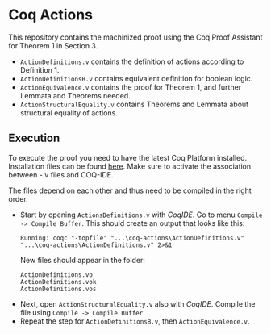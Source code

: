 # Coq Actions

This repository contains the machinized proof using the Coq Proof Assistant for Theorem 1 in Section 3. 
- `ActionDefinitions.v` contains the definition of actions according to Definition 1.
- `ActionDefinitionsB.v` contains equivalent definition for boolean logic.
- `ActionEquivalence.v` contains the proof for Theorem 1, and further Lemmata and Theorems needed.
- `ActionStructuralEquality.v` contains Theorems and Lemmata about structural equality of actions.

## Execution

To execute the proof you need to have the latest Coq Platform installed. Installation files can be found [here](https://github.com/coq/platform/releases/tag/2023.11.0).
Make sure to activate the association between -.v files and COQ-IDE. 

The files depend on each other and thus need to be compiled in the right order.
- Start by opening `ActionsDefinitions.v` with *CoqIDE*. Go to menu `Compile -> Compile Buffer`.
  This should create an output that looks like this:
  ```
  Running: coqc "-topfile" "...\coq-actions\ActionDefinitions.v" "...\coq-actions\ActionDefinitions.v" 2>&1
  ```
  New files should appear in the folder:
  ```
  ActionDefinitions.vo
  ActionDefinitions.vok
  ActionDefinitions.vos
  ```
- Next, open `ActionStructuralEquality.v` also with *CoqIDE*. Compile the file using `Compile -> Compile Buffer`.
- Repeat the step for `ActionDefinitionsB.v`, then `ActionEquivalence.v`.
